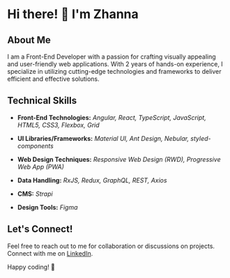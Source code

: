 # Hi there! 👋 I'm Zhanna

## About Me

I am a Front-End Developer with a passion for crafting visually appealing and user-friendly web applications. With 2 years of hands-on experience, I specialize in utilizing cutting-edge technologies and frameworks to deliver efficient and effective solutions.

## Technical Skills

- **Front-End Technologies:**  *Angular, React, TypeScript, JavaScript, HTML5, CSS3, Flexbox, Grid*

- **UI Libraries/Frameworks:**  *Material UI, Ant Design, Nebular, styled-components*

- **Web Design Techniques:**  *Responsive Web Design (RWD), Progressive Web App (PWA)*

- **Data Handling:**  *RxJS, Redux, GraphQL, REST, Axios*

- **CMS:**  *Strapi*

- **Design Tools:**  *Figma*

## Let's Connect!

Feel free to reach out to me for collaboration or discussions on projects. Connect with me on [LinkedIn](https://www.linkedin.com/in/zhannapopenko/).

Happy coding! 🚀
